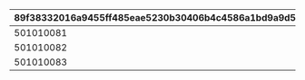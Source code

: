 |89f38332016a9455ff485eae5230b30406b4c4586a1bd9a9d56b7ba2a7e6dfbb|5443986585e918dca13aeef3d5f195b2eb45963f9fc058bef5c4b8ceeef9b906|276345baa36d44a98a5359d1f868dea44cb25eb08fbb9671a985c29524c4fa54|5efceb4dadebfcd3e36f647d3cb1b9bd9fad0008d52e4876fe38a276c091681b|cb0a0b5bf3dc0811557510481d655f4b31952dd06747e66d0d4f5868497e1f17|c55d1f6482379b27b881cc9dc368ab2a46752016353e8f50ff72c68fffb09d58|29781150700770e62970684308fc9d797ae78a0a564a69f41808653d9e9c3b68|38f91f28812eaf8e101ce632398ddb8d22bb4cab5948d31cf6ef996bfa9026af|f3c89b0a309e38d27c78a443d0d5fa37eb0fa7e9618d6be6f5c7baff035ff5be|402978d732c88c5c8f897641336e57f6bd46bee3c974f6901dcf82f5ecd48811|69571b85c215416431c99084fbe2e46c60350eef5d319283294f4830c9daa68b|9dad7071a96a2fd1a8224b799071cf435341b3bb827f2497c877ca3712ba9fee|f32c24ecd7c934a772ae9aabd1767af30ff80d8ca516f6cca1e11a00a8bd5f2f|ec309585d1d515830055664de1500b83065adbceb5b3df96edf4df8a8fd8332a|
| --- | --- | --- | --- | --- | --- | --- | --- | --- | --- | --- | --- | --- | --- |
|501010081|70|5|1.1|37|31008005|1|1|0|0|0|1|1|101|
|501010082|0|5|1|0|31008005|2|1|0|5|600|0|2|102|
|501010083|0|5|1.1|0|31008005|1|1|0|0|0|0|3|103|